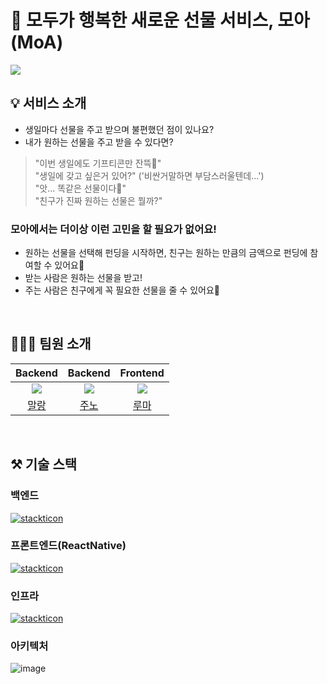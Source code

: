 # 🎁 모두가 행복한 새로운 선물 서비스, 모아(MoA)
<img src='https://res.cloudinary.com/dkjk8h8zd/image/upload/v1705034333/moa-flow_6_bcidwc.png' />

## 💡 서비스 소개
- 생일마다 선물을 주고 받으며 불편했던 점이 있나요?
- 내가 원하는 선물을 주고 받을 수 있다면?

> "이번 생일에도 기프티콘만 잔뜩🥲"   
> "생일에 갖고 싶은거 있어?" ('비싼거말하면 부담스러울텐데...')   
> "앗... 똑같은 선물이다🫠"   
> "친구가 진짜 원하는 선물은 뭘까?"
### 모아에서는 더이상 이런 고민을 할 필요가 없어요!
- 원하는 선물을 선택해 펀딩을 시작하면, 친구는 원하는 만큼의 금액으로 펀딩에 참여할 수 있어요🥳
- 받는 사람은 원하는 선물을 받고!
- 주는 사람은 친구에게 꼭 필요한 선물을 줄 수 있어요🎁

<br />

## 🧑🏻‍💻 팀원 소개

| **Backend** | **Backend** | **Frontend** |
| :------: |  :------: | :------: |
| ![](https://github.com/shin-mallang.png?size=150) | ![](https://github.com/Choi-JJunho.png?size=150) | ![](https://github.com/asyncwaiter.png?size=150) |
| [말랑](https://github.com/shin-mallang) | [주노](https://github.com/Choi-JJunho) | [루마](https://github.com/asyncwaiter) |


<br />

## ⚒️ 기술 스택
### 백엔드
[![stackticon](https://firebasestorage.googleapis.com/v0/b/stackticon-81399.appspot.com/o/images%2F1710342441783?alt=media&token=b2ab0b71-1166-4a34-aa7d-d322ebaf2d47)](https://github.com/MoA-Gift-Funding/MoA-Backend)

### 프론트엔드(ReactNative)
[![stackticon](https://firebasestorage.googleapis.com/v0/b/stackticon-81399.appspot.com/o/images%2F1710341515251?alt=media&token=7be519bf-6182-4c8c-90a9-4d2fd189b8fa)](https://github.com/MoA-Gift-Funding/Moa-React-Native)

### 인프라
[![stackticon](https://firebasestorage.googleapis.com/v0/b/stackticon-81399.appspot.com/o/images%2F1710343177911?alt=media&token=791dd53f-c495-45c9-a1d4-5d389633474e)](https://github.com/msdio/stackticon)

### 아키텍처
![image](https://github.com/MoA-Gift-Funding/.github/assets/91999276/8d817109-51bd-47de-836a-1d80a3955b97)

